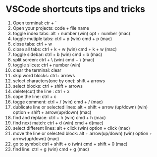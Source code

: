 # VSCode shortcuts tips and tricks

1. Open terminal: ctr + `
2. Open your projects: code + file name
3. toggle index tabs: alt + number (win)
                  opt + number (mac)
4. toggle mutiple tabs: ctrl + p (win)
                     cmd + p (mac)
5. close tabs: ctrl + w
6. close all tabs:  ctrl + k + w (win)
                 cmd + k + w (mac)
7. toggle sidebar: ctrl + b (win)
                cmd + b (mac)
8. split screen: ctrl + \ (win)
              cmd + \ (mac)
9. toggle slices: ctrl + number (win)
10. clear the terminal: clear
11. skip word blocks: ctrl+ arrows
12. select characters(one by one): shift + arrows
13. select blocks: ctrl + shift + arrows
14. delete(cut) the line : ctrl + x
15. cope the line: ctrl + c
16. togge comment: ctrl + / (win)
               cmd + / (mac)
17. dublicate line or selected lines: alt + shift + arrow (up/down) (win)
                                  option + shift + arrow(up/down) (mac)
18. find and replace: ctrl + h (win)
                  cmd + h (mac)
19. find next match: ctrl + d (win)
                 cmd + d(mac)
20. select different lines: alt + click (win)
                        option + click (mac)
21. move the line or selected block: alt + arrow(up/down) (win)
                                 option + arrow(up/down) (mac)
22. go to symbol: ctrl + shift + o (win)
              cmd + shift + 0 (mac)
23. find line: ctrl + g (win)
           cmd + g (mac)
           
                                  
            
                            
         
